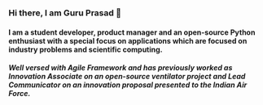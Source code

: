 ### Hi there, I am Guru Prasad 👋

#### I am a student developer, product manager and an open-source Python enthusiast with a special focus on applications which are focused on industry problems and scientific computing. 
##### Well versed with Agile Framework and has previously worked as Innovation Associate on an open-source ventilator project and Lead Communicator on an innovation proposal presented to the Indian Air Force. 

<!--
**guru-prasad25/guru-prasad25** is a ✨ _special_ ✨ repository because its `README.md` (this file) appears on your GitHub profile.

Here are some ideas to get you started:

- 🔭 I’m currently working on ...
- 🌱 I’m currently learning ...
- 👯 I’m looking to collaborate on ...
- 🤔 I’m looking for help with ...
- 💬 Ask me about ...
- 📫 How to reach me: ...
- 😄 Pronouns: ...
- ⚡ Fun fact: ...
-->
